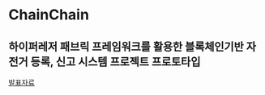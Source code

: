 # ChainChain
## 하이퍼레저 패브릭 프레임워크를 활용한 블록체인기반 자전거 등록, 신고 시스템 프로젝트 프로토타입
[발표자료](https://www.canva.com/design/DAFKkHep_50/31TfcqkKI3wMc5-ICGQ7Xw/edit?utm_content=DAFKkHep_50&utm_campaign=designshare&utm_medium=link2&utm_source=sharebutton)
